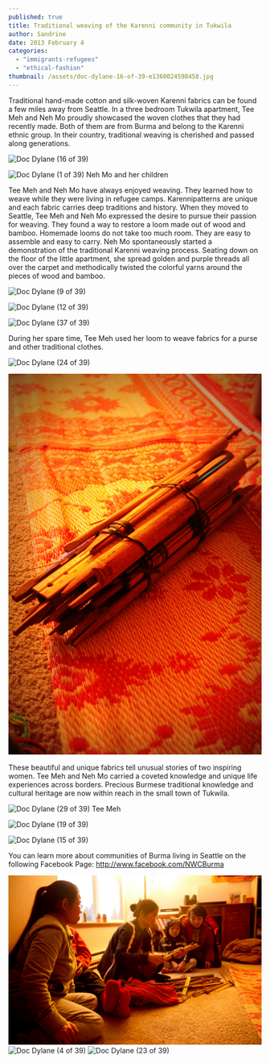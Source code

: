 ```yaml
---
published: true
title: Traditional weaving of the Karenni community in Tukwila
author: Sandrine
date: 2013 February 4
categories:
  - "immigrants-refugees"
  - "ethical-fashion"
thumbnail: /assets/doc-dylane-16-of-39-e1360024598458.jpg
---
```

Traditional hand-made cotton and silk-woven Karenni fabrics can be found a few miles away from Seattle. In a three bedroom Tukwila apartment, Tee Meh and Neh Mo proudly showcased the woven clothes that they had recently made. Both of them are from Burma and belong to the Karenni ethnic group. In their country, traditional weaving is cherished and passed along generations.

![Doc Dylane (16 of 39)](/assets/doc-dylane-16-of-39.jpg?w=470)

![Doc Dylane (1 of 39)](/assets/doc-dylane-1-of-391.jpg?w=470)
Neh Mo and her children

Tee Meh and Neh Mo have always enjoyed weaving. They learned how to weave while they were living in refugee camps. Karennipatterns are unique and each fabric carries deep traditions and history. When they moved to Seattle, Tee Meh and Neh Mo expressed the desire to pursue their passion for weaving. They found a way to restore a loom made out of wood and bamboo. Homemade looms do not take too much room. They are easy to assemble and easy to carry. Neh Mo spontaneously started a demonstration of the traditional Karenni weaving process. Seating down on the floor of the little apartment, she spread golden and purple threads all over the carpet and methodically twisted the colorful yarns around the pieces of wood and bamboo.

![Doc Dylane (9 of 39)](/assets/doc-dylane-9-of-39.jpg?w=470)

![Doc Dylane (12 of 39)](/assets/doc-dylane-12-of-39.jpg?w=470)

![Doc Dylane (37 of 39)](/assets/doc-dylane-37-of-39.jpg?w=470)

During her spare time, Tee Meh used her loom to weave fabrics for a purse and other traditional clothes.

![Doc Dylane (24 of 39)](/assets/doc-dylane-24-of-39.jpg?w=334)

![Doc Dylane (26 of 39)](/assets/doc-dylane-26-of-39.jpg?w=313)

These beautiful and unique fabrics tell unusual stories of two inspiring women. Tee Meh and Neh Mo carried a coveted knowledge and unique life experiences across borders. Precious Burmese traditional knowledge and cultural heritage are now within reach in the small town of Tukwila.

![Doc Dylane (29 of 39)](/assets/doc-dylane-29-of-39.jpg?w=286)
Tee Meh

![Doc Dylane (19 of 39)](/assets/doc-dylane-19-of-39.jpg?w=470 "Neh Mo and her children")

![Doc Dylane (15 of 39)](/assets/doc-dylane-15-of-391.jpg?w=330)

You can learn more about communities of Burma living in Seattle on the following Facebook Page: http://www.facebook.com/NWCBurma

![Doc Dylane (20 of 39)](/assets/doc-dylane-20-of-391.jpg?w=470)
![Doc Dylane (4 of 39)](/assets/doc-dylane-4-of-391.jpg?w=470)
![Doc Dylane (23 of 39)](/assets/doc-dylane-23-of-39.jpg?w=317)